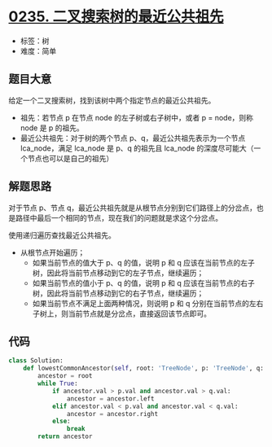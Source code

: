# [0235. 二叉搜索树的最近公共祖先](https://leetcode-cn.com/problems/lowest-common-ancestor-of-a-binary-search-tree/)

- 标签：树
- 难度：简单

## 题目大意

给定一个二叉搜索树，找到该树中两个指定节点的最近公共祖先。

- 祖先：若节点 p 在节点 node 的左子树或右子树中，或者 p = node，则称 node 是 p 的祖先。
- 最近公共祖先：对于树的两个节点 p、q，最近公共祖先表示为一个节点 lca_node，满足 lca_node 是 p、q 的祖先且 lca_node 的深度尽可能大（一个节点也可以是自己的祖先）

## 解题思路

对于节点 p、节点 q，最近公共祖先就是从根节点分别到它们路径上的分岔点，也是路径中最后一个相同的节点，现在我们的问题就是求这个分岔点。

使用递归遍历查找最近公共祖先。

- 从根节点开始遍历；
    - 如果当前节点的值大于 p、q 的值，说明 p 和 q  应该在当前节点的左子树，因此将当前节点移动到它的左子节点，继续遍历；
    - 如果当前节点的值小于 p、q 的值，说明 p 和 q  应该在当前节点的右子树，因此将当前节点移动到它的右子节点，继续遍历；
    - 如果当前节点不满足上面两种情况，则说明 p 和 q 分别在当前节点的左右子树上，则当前节点就是分岔点，直接返回该节点即可。

## 代码

```Python
class Solution:
    def lowestCommonAncestor(self, root: 'TreeNode', p: 'TreeNode', q: 'TreeNode') -> 'TreeNode':
        ancestor = root
        while True:
            if ancestor.val > p.val and ancestor.val > q.val:
                ancestor = ancestor.left
            elif ancestor.val < p.val and ancestor.val < q.val:
                ancestor = ancestor.right
            else:
                break
        return ancestor
```


